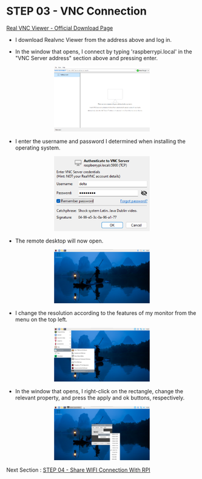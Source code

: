# STEP 03 - VNC Connection

[Real VNC Viewer - Official Download Page](https://www.realvnc.com/en/connect/download/viewer/)
- I download Realvnc Viewer from the address above and log in.

- In the window that opens, I connect by typing 'raspberrypi.local' in the "VNC Server address" section above and pressing enter.
<p align="center">
<img src="/images/33.png/" style="width:50%">
</p>

- I enter the username and password I determined when installing the operating system.
<p align="center">
<img src="/images/34.png/" style="width:50%">
</p>

- The remote desktop will now open.
<p align="center">
<img src="/images/35.png/" style="width:50%">
</p>

- I change the resolution according to the features of my monitor from the menu on the top left.
<p align="center">
<img src="/images/36.png/" style="width:50%">
</p>

- In the window that opens, I right-click on the rectangle, change the relevant property, and press the apply and ok buttons, respectively.
<p align="center">
<img src="/images/37.png/" style="width:50%">
</p>


Next Section : [STEP 04 - Share WIFI Connection With RPI](wifi.md)
